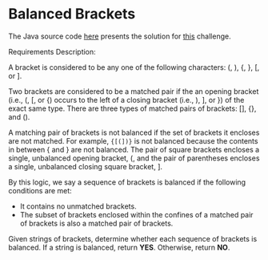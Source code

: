 # Balanced Brackets

The Java source code [here](BalancedBrackets.java) presents the solution for [this](https://www.hackerrank.com/challenges/balanced-brackets/problem) challenge.


Requirements Description:

A bracket is considered to be any one of the following characters: (, ), {, }, [, or ].

Two brackets are considered to be a matched pair if the an opening bracket (i.e., (, [, or {) occurs to the left of a closing bracket (i.e., ), ], or }) of the exact same type. 
There are three types of matched pairs of brackets: [], {}, and ().


A matching pair of brackets is not balanced if the set of brackets it encloses are not matched. For example, `{[(])}` is not balanced because the contents in between { and } are not balanced. The pair of square brackets encloses a single, unbalanced opening bracket, (, and the pair of parentheses encloses a single, unbalanced closing square bracket, ].

By this logic, we say a sequence of brackets is balanced if the following conditions are met:
* It contains no unmatched brackets.
* The subset of brackets enclosed within the confines of a matched pair of brackets is also a matched pair of brackets.

Given  strings of brackets, determine whether each sequence of brackets is balanced. If a string is balanced, return **YES**. Otherwise, return **NO**.